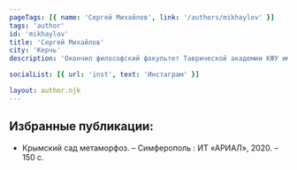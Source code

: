 ```yaml
---
pageTags: [{ name: 'Сергей Михайлов', link: '/authors/mikhaylov' }]
tags: 'author'
id: 'mikhaylov'
title: 'Сергей Михайлов'
city: 'Керчь'
description: 'Окончил философский факультет Таврической академии КФУ им. В. И. Вернадского по специальности религиоведение. Любимые поэты: Б. Рыжий, С. Есенин, Б. Пастернак, В. Маяковский, В. Хлебников, Н. Гумилёв, Д. Новиков.'

socialList: [{ url: 'inst', text: 'Инстаграм' }]

layout: author.njk
---
```


## Избранные публикации:

- Крымский сад метаморфоз. – Симферополь : ИТ «АРИАЛ», 2020. – 150 c.
